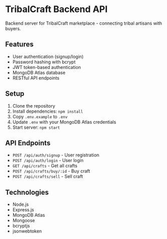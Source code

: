 # TribalCraft Backend API

Backend server for TribalCraft marketplace - connecting tribal artisans with buyers.

## Features
- User authentication (signup/login)
- Password hashing with bcrypt
- JWT token-based authentication
- MongoDB Atlas database
- RESTful API endpoints

## Setup
1. Clone the repository
2. Install dependencies: `npm install`
3. Copy `.env.example` to `.env`
4. Update `.env` with your MongoDB Atlas credentials
5. Start server: `npm start`

## API Endpoints
- `POST /api/auth/signup` - User registration
- `POST /api/auth/login` - User login
- `GET /api/crafts` - Get all crafts
- `POST /api/crafts/buy/:id` - Buy craft
- `POST /api/crafts/sell` - Sell craft

## Technologies
- Node.js
- Express.js
- MongoDB Atlas
- Mongoose
- bcryptjs
- jsonwebtoken
